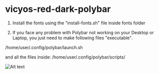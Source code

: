 # vicyos-red-dark-polybar

1) Install the fonts using the "install-fonts.sh" file inside fonts folder

2) If you face any problem with Polybar not working on your Desktop or Laptop, you just need to
make following files "executable".

/home/user/.config/polybar/launch.sh

and all the files inside:
/home/user/.config/polybar/scripts/


![Alt text](https://imgur.com/G28R3Qu "Darkish-Polybar")




